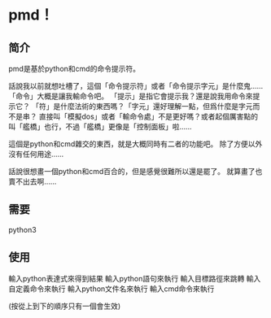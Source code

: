 # pmd！

## 简介

pmd是基於python和cmd的命令提示符。

話說我以前就想吐槽了，這個「命令提示符」或者「命令提示字元」是什麼鬼……
「命令」大概是讓我輸命令吧。
「提示」是指它會提示我？還是說我用命令來提示它？
「符」是什麼法術的東西嗎？「字元」還好理解一點，但爲什麼是字元而不是串？
直接叫「模擬dos」或者「輸命令處」不是更好嗎？或者起個厲害點的叫「艦橋」也行，不過「艦橋」更像是「控制面板」啦……

這個是python和cmd雜交的東西，就是大概同時有二者的功能吧。
除了方便以外沒有任何用途……

話說很想畫一個python和cmd百合的，但是感覺很難所以還是罷了。
就算畫了也賣不出去啊……

## 需要

python3

## 使用

輸入python表達式來得到結果
輸入python語句來執行
輸入目標路徑來跳轉
輸入自定義命令來執行
輸入python文件名來執行
輸入cmd命令來執行

(按從上到下的順序只有一個會生效)